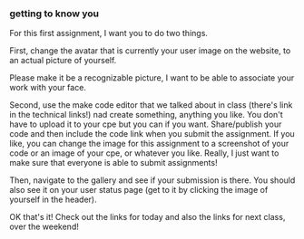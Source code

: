 ### getting to know you

For this first assignment, I want you to do two things.

First, change the avatar that is currently your user image on the website, to an actual picture of yourself.

Please make it be a recognizable picture, I want to be able to associate your work with your face.

Second, use the make code editor that we talked about in class (there's link in the technical links!) nad create something, anything you like. You don't have to upload it to your cpe but you can if you want. Share/publish your code and then include the code link when you submit the assignment. If you like, you can change the image for this assignment to a screenshot of your code or an image of your cpe, or whatever you like. Really, I just want to make sure that everyone is able to submit assignments!

Then, navigate to the gallery and see if your submission is there. You should also see it on your user status page (get to it by clicking the image of yourself in the header).

OK that's it! Check out the links for today and also the links for next class, over the weekend!
